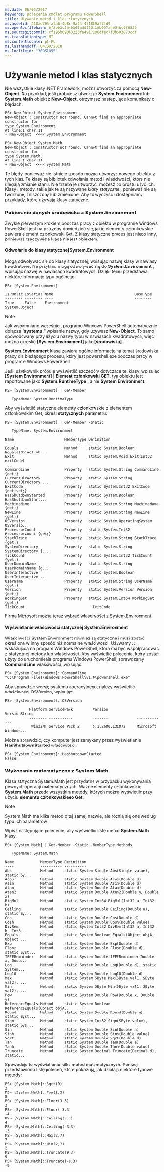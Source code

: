 ```yaml
---
ms.date: 06/05/2017
keywords: polecenia cmdlet programu PowerShell
title: Używanie metod i klas statycznych
ms.assetid: 418ad766-afa6-4b8c-9a44-471889af7fd9
ms.openlocfilehash: 0f2b02c3a40365ad0335118b057a4e548c9f6535
ms.sourcegitcommit: cf195b090b3223fa4917206dfec7f0b603873cdf
ms.translationtype: MT
ms.contentlocale: pl-PL
ms.lasthandoff: 04/09/2018
ms.locfileid: "30951855"
---
```

# <a name="using-static-classes-and-methods"></a>Używanie metod i klas statycznych
Nie wszystkie klasy .NET Framework, można utworzyć za pomocą **New-Object**. Na przykład, jeśli próbujesz utworzyć **System.Environment** lub **System.Math** obiekt z **New-Object**, otrzymasz następujące komunikaty o błędach:

```
PS> New-Object System.Environment
New-Object : Constructor not found. Cannot find an appropriate constructor for
type System.Environment.
At line:1 char:11
+ New-Object  <<<< System.Environment

PS> New-Object System.Math
New-Object : Constructor not found. Cannot find an appropriate constructor for
type System.Math.
At line:1 char:11
+ New-Object  <<<< System.Math
```

Te błędy, ponieważ nie istnieje sposób można utworzyć nowego obiektu z tych klas. Te klasy są bibliotek odwołania metod i właściwości, które nie ulegają zmianie stanu. Nie trzeba je utworzyć, możesz po prostu użyć ich. Klasy i metody, takie jak te są nazywane *klasy statyczne* , ponieważ nie są tworzone, zniszczony lub zmienione. Aby to wyczyść udostępniamy przykłady, które używają klasy statyczne.

### <a name="getting-environment-data-with-systemenvironment"></a>Pobieranie danych środowiska z System.Environment
Zwykle pierwszym krokiem podczas pracy z obiektu w programie Windows PowerShell jest na potrzeby dowiedzieć się, jakie elementy członkowskie zawiera element członkowski Get. Z klasy statyczne proces jest nieco inny, ponieważ rzeczywista klasa nie jest obiektem.

#### <a name="referring-to-the-static-systemenvironment-class"></a>Odwołanie do klasy statycznej System.Environment
Mogą odwoływać się do klasy statycznej, wpisując nazwę klasy w nawiasy kwadratowe. Na przykład mogą odwoływać się do **System.Environment** , wpisując nazwę w nawiasach kwadratowych. Dzięki temu przedstawia niektóre informacje typu ogólnego:

```
PS> [System.Environment]

IsPublic IsSerial Name                                     BaseType
-------- -------- ----                                     --------
True     False    Environment                              System.Object
```

> [!NOTE]
> Jak wspomniano wcześniej, programu Windows PowerShell automatycznie dołącza "**systemu.**" wpisanie nazwy, gdy używasz **New-Object**. To samo spowodowany przy użyciu nazwy typu w nawiasach kwadratowych, więc można określić  **\[System.Environment]** jako  **\[środowiska]**.

**System.Environment** klasa zawiera ogólne informacje na temat środowiska pracy dla bieżącego procesu, który jest powershell.exe podczas pracy w programie Windows PowerShell.

Jeśli użytkownik próbuje wyświetlić szczegóły dotyczące tej klasy, wpisując  **\[System.Environment] | Element członkowski GET**, typ obiektu jest raportowane jako **System.RuntimeType** , a nie **System.Environment**:

```
PS> [System.Environment] | Get-Member

   TypeName: System.RuntimeType
```

Aby wyświetlić statyczne elementy członkowskie z elementem członkowskim Get, określ **statycznych** parametru:

```
PS> [System.Environment] | Get-Member -Static

   TypeName: System.Environment

Name                       MemberType Definition
----                       ---------- ----------
Equals                     Method     static System.Boolean Equals(Object ob...
Exit                       Method     static System.Void Exit(Int32 exitCode)
...
CommandLine                Property   static System.String CommandLine {get;}
CurrentDirectory           Property   static System.String CurrentDirectory ...
ExitCode                   Property   static System.Int32 ExitCode {get;set;}
HasShutdownStarted         Property   static System.Boolean HasShutdownStart...
MachineName                Property   static System.String MachineName {get;}
NewLine                    Property   static System.String NewLine {get;}
OSVersion                  Property   static System.OperatingSystem OSVersio...
ProcessorCount             Property   static System.Int32 ProcessorCount {get;}
StackTrace                 Property   static System.String StackTrace {get;}
SystemDirectory            Property   static System.String SystemDirectory {...
TickCount                  Property   static System.Int32 TickCount {get;}
UserDomainName             Property   static System.String UserDomainName {g...
UserInteractive            Property   static System.Boolean UserInteractive ...
UserName                   Property   static System.String UserName {get;}
Version                    Property   static System.Version Version {get;}
WorkingSet                 Property   static System.Int64 WorkingSet {get;}
TickCount                               ExitCode
```

Firma Microsoft można teraz wybrać właściwości z System.Environment.

#### <a name="displaying-static-properties-of-systemenvironment"></a>Wyświetlanie właściwości statycznej System.Environment

Właściwości System.Environment również są statyczne i musi zostać określona w inny sposób niż normalne właściwości. Używamy **::** wskazująca na program Windows PowerShell, która ma być współpracować z statycznej metody lub właściwości. Aby wyświetlić polecenia, który został użyty do uruchomienia programu Windows PowerShell, sprawdzamy **CommandLine** właściwości, wpisując:

```
PS> [System.Environment]::Commandline
"C:\Program Files\Windows PowerShell\v1.0\powershell.exe"
```

Aby sprawdzić wersję systemu operacyjnego, należy wyświetlić właściwości OSVersion, wpisując:

```
PS> [System.Environment]::OSVersion

           Platform ServicePack         Version             VersionString
           -------- -----------         -------             -------------
            Win32NT Service Pack 2      5.1.2600.131072     Microsoft Windows...
```

Można sprawdzić, czy komputer jest zamykany przez wyświetlanie **HasShutdownStarted** właściwości:

```
PS> [System.Environment]::HasShutdownStarted
False
```

### <a name="doing-math-with-systemmath"></a>Wykonanie matematyczne z System.Math

Klasa statyczna System.Math jest przydatne w przypadku wykonywania pewnych operacji matematycznych. Ważne elementy członkowskie **System.Math** przede wszystkim metody, których można wyświetlić przy użyciu **elementu członkowskiego Get**.

> [!NOTE]
> System.Math ma kilka metod o tej samej nazwie, ale różnią się one według typu ich parametrów.

Wpisz następujące polecenie, aby wyświetlić listę metod **System.Math** klasy.

```
PS> [System.Math] | Get-Member -Static -MemberType Methods

   TypeName: System.Math

Name            MemberType Definition
----            ---------- ----------
Abs             Method     static System.Single Abs(Single value), static Sy...
Acos            Method     static System.Double Acos(Double d)
Asin            Method     static System.Double Asin(Double d)
Atan            Method     static System.Double Atan(Double d)
Atan2           Method     static System.Double Atan2(Double y, Double x)
BigMul          Method     static System.Int64 BigMul(Int32 a, Int32 b)
Ceiling         Method     static System.Double Ceiling(Double a), static Sy...
Cos             Method     static System.Double Cos(Double d)
Cosh            Method     static System.Double Cosh(Double value)
DivRem          Method     static System.Int32 DivRem(Int32 a, Int32 b, Int3...
Equals          Method     static System.Boolean Equals(Object objA, Object ...
Exp             Method     static System.Double Exp(Double d)
Floor           Method     static System.Double Floor(Double d), static Syst...
IEEERemainder   Method     static System.Double IEEERemainder(Double x, Doub...
Log             Method     static System.Double Log(Double d), static System...
Log10           Method     static System.Double Log10(Double d)
Max             Method     static System.SByte Max(SByte val1, SByte val2), ...
Min             Method     static System.SByte Min(SByte val1, SByte val2), ...
Pow             Method     static System.Double Pow(Double x, Double y)
ReferenceEquals Method     static System.Boolean ReferenceEquals(Object objA...
Round           Method     static System.Double Round(Double a), static Syst...
Sign            Method     static System.Int32 Sign(SByte value), static Sys...
Sin             Method     static System.Double Sin(Double a)
Sinh            Method     static System.Double Sinh(Double value)
Sqrt            Method     static System.Double Sqrt(Double d)
Tan             Method     static System.Double Tan(Double a)
Tanh            Method     static System.Double Tanh(Double value)
Truncate        Method     static System.Decimal Truncate(Decimal d), static...
```

Spowoduje to wyświetlenie kilka metod matematycznych. Poniżej przedstawiono listę poleceń, które pokazują, jak działają niektóre typowe metody:

```
PS> [System.Math]::Sqrt(9)
3
PS> [System.Math]::Pow(2,3)
8
PS> [System.Math]::Floor(3.3)
3
PS> [System.Math]::Floor(-3.3)
-4
PS> [System.Math]::Ceiling(3.3)
4
PS> [System.Math]::Ceiling(-3.3)
-3
PS> [System.Math]::Max(2,7)
7
PS> [System.Math]::Min(2,7)
2
PS> [System.Math]::Truncate(9.3)
9
PS> [System.Math]::Truncate(-9.3)
-9
```